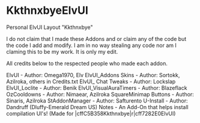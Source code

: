KkthnxbyeElvUI
==============

Personal ElvUI Layout "Kkthnxbye"


I do not claim that I made these Addons and or claim any of the code but the code I add and modify. I am in no way stealing any code nor am I claming this to be my work. It is only my edit.

All credits below to the respected people who made each addon.


ElvUI - Author: Omega1970, Elv
ElvUI_Addons Skins - Author: Sortokk, Azilroka, others in Credits.txt
ElvUI_ Chat Tweaks - Author: Lockslap
ElvUI_Loclite - Author: Benik
ElvUI_VisualAuraTimers - Author: Blazeflack
OzCooldowns - Author: Nimaear, Azilroka
SquareMinimap Buttons - Author: Sinaris, Azilroka
StAddonManager - Author: Safturento
U-Install - Author: Dandruff (Dluffy-Emerald Dream US) Notes - An Add-On that helps install compilation UI's! (Made for |cffC5B358Kkthnxbye|r|cff7282E0ElvUI)
